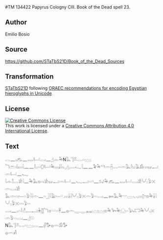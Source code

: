 #TM 134422 Papyrus Cologny CIII. Book of the Dead spell 23.

## Author 

Emilio Bosio

## Source 

https://github.com/STaTbS21D/Book_of_the_Dead_Sources

## Transformation 

[STaTbS21D](https://statbs21d.github.io/) following [ORAEC recommendations for encoding Egyptian hieroglyphs in Unicode](https://github.com/oraec/recommendations-encoding-hieroglyphs)

## License 

<a rel="license" href="http://creativecommons.org/licenses/by/4.0/"><img alt="Creative Commons License" style="border-width:0" src="https://i.creativecommons.org/l/by/4.0/88x31.png" /></a><br />This work is licensed under a <a rel="license" href="http://creativecommons.org/licenses/by/4.0/">Creative Commons Attribution 4.0 International License</a>.

## Text 

<hiero><rubrum>𓂋𓈖𓏤</rubrum>𓃹𓈖𓉿𓂡𓂋𓏤𓈖𓊨𓁹𓅆N𓅓𓊹𓌨𓂋𓏏𓈉<br>
𓆓𓂧𓌃𓏤𓏥𓇋𓈖𓈖𓎛𓊪𓏏𓂘𓂡𓅆𓏥𓇍𓇋𓏭𓂻𓂋𓆑𓇋𓈖𓈖𓅝𓅆𓎔𓏛𓐢𓂋𓏏𓏛𓅓𓎛𓂓𓄿𓀁𓏥𓊠𓂝𓏛𓂡𓈖𓆑<br>
𓇋𓁹𓀾𓂋𓀀𓇋𓈖𓅆𓅓𓊖𓏏𓏤𓀀𓊠𓂝𓏛𓂡𓈖𓆑𓂝𓏏𓄹𓈖𓃫𓅆𓃹𓈖𓉿𓂡𓂋𓏤𓀀𓄋𓊪𓅱𓏴𓏛𓂋𓏤𓀀<br>
𓅓𓏛𓏏𓏤𓄑𓏏𓅱𓇋𓇋𓏛𓈖𓏏𓃀𓇋𓄿𓄑𓎺𓈒𓏥𓏇𓇋𓄋𓊪𓅱𓏴𓏛𓅱𓏏𓂋𓏤𓈖𓍃𓅓𓅆𓎟𓈀𓈅𓈅𓏥𓉺𓏌𓊖𓅆𓏇𓇋𓄋𓊪𓅱𓏴𓏛𓅱𓏏<br>
𓂋𓏤𓈖𓊪𓏏𓎛𓀭𓉻𓂝𓇔𓊅𓆓𓊖𓎟𓏏𓋹𓈖𓐍𓏛𓇾𓇾𓈇𓈇𓈉𓈉𓊖𓅆𓅨𓅆𓈌𓏏𓅂𓉐𓅆𓄋𓊪𓏴𓏛𓅱𓏏𓂋𓏤𓈖𓊨𓇳<br>
N𓅓𓊹𓌨𓂋𓏏𓈉𓂋𓈖𓏤𓋴𓅜𓐍𓏛𓀁𓅜<br>
𓐍𓏛𓀻<br></hiero>